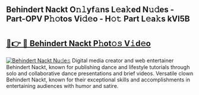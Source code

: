 ## Behindert Nackt O𝚗𝚕yf𝚊ns L𝚎a𝚔ed N𝚞𝚍es - Part-OPV P𝚑𝚘tos Vi𝚍𝚎o - H𝚘𝚝 Part L𝚎a𝚔s kVl5B

# <h2><a href="http://kf9ghw.oniu.top/?m=Behindert+Nackt">🔗👉 🔴 Behindert Nackt P𝚑ot𝚘𝚜 V𝚒d𝚎o</a></h2>

[![Behindert Nackt Nu𝚍e𝚜](https://i.imgur.com/0qMVB7G.gif)](http://kf9ghw.oniu.top/?m=Behindert+Nackt)
Digital media creator and web entertainer Behindert Nackt, known for publishing dance and lifestyle tutorials through solo and collaborative dance presentations and brief videos. Versatile clown Behindert Nackt, known for their exceptional skills and accomplishments in entertaining audiences with humor and satire.  

